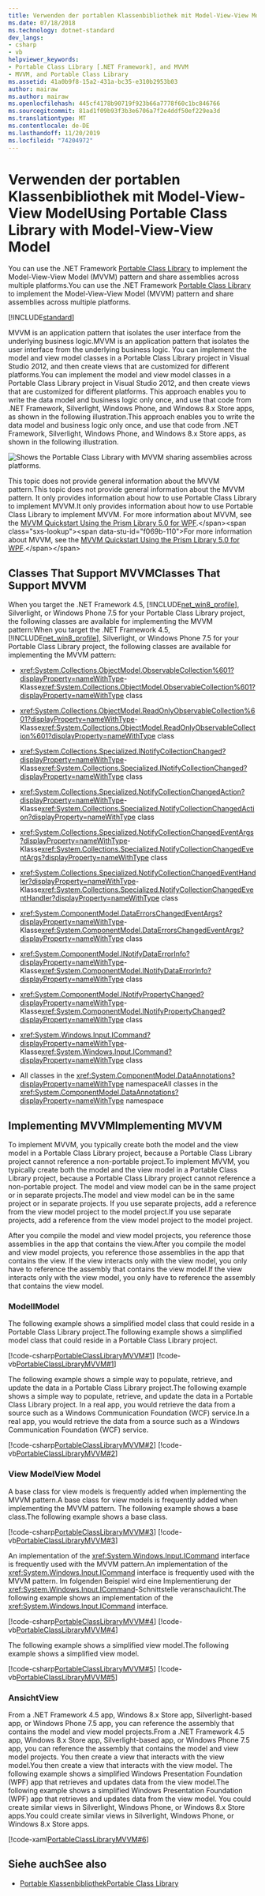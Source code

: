```yaml
---
title: Verwenden der portablen Klassenbibliothek mit Model-View-View Model
ms.date: 07/18/2018
ms.technology: dotnet-standard
dev_langs:
- csharp
- vb
helpviewer_keywords:
- Portable Class Library [.NET Framework], and MVVM
- MVVM, and Portable Class Library
ms.assetid: 41a0b9f8-15a2-431a-bc35-e310b2953b03
author: mairaw
ms.author: mairaw
ms.openlocfilehash: 445cf4178b90719f923b66a7778f60c1bc846766
ms.sourcegitcommit: 81ad1f09b93f3b3e6706a7f2e4ddf50ef229ea3d
ms.translationtype: MT
ms.contentlocale: de-DE
ms.lasthandoff: 11/20/2019
ms.locfileid: "74204972"
---
```

# <a name="using-portable-class-library-with-model-view-view-model"></a><span data-ttu-id="f069b-102">Verwenden der portablen Klassenbibliothek mit Model-View-View Model</span><span class="sxs-lookup"><span data-stu-id="f069b-102">Using Portable Class Library with Model-View-View Model</span></span>
<span data-ttu-id="f069b-103">You can use the .NET Framework [Portable Class Library](../../../docs/standard/cross-platform/cross-platform-development-with-the-portable-class-library.md) to implement the Model-View-View Model (MVVM) pattern and share assemblies across multiple platforms.</span><span class="sxs-lookup"><span data-stu-id="f069b-103">You can use the .NET Framework [Portable Class Library](../../../docs/standard/cross-platform/cross-platform-development-with-the-portable-class-library.md) to implement the Model-View-View Model (MVVM) pattern and share assemblies across multiple platforms.</span></span>

[!INCLUDE[standard](../../../includes/pcl-to-standard.md)]

 <span data-ttu-id="f069b-104">MVVM is an application pattern that isolates the user interface from the underlying business logic.</span><span class="sxs-lookup"><span data-stu-id="f069b-104">MVVM is an application pattern that isolates the user interface from the underlying business logic.</span></span> <span data-ttu-id="f069b-105">You can implement the model and view model classes in a Portable Class Library project in Visual Studio 2012, and then create views that are customized for different platforms.</span><span class="sxs-lookup"><span data-stu-id="f069b-105">You can implement the model and view model classes in a Portable Class Library project in Visual Studio 2012, and then create views that are customized for different platforms.</span></span> <span data-ttu-id="f069b-106">This approach enables you to write the data model and business logic only once, and use that code from .NET Framework, Silverlight, Windows Phone, and Windows 8.x Store apps, as shown in the following illustration.</span><span class="sxs-lookup"><span data-stu-id="f069b-106">This approach enables you to write the data model and business logic only once, and use that code from .NET Framework, Silverlight, Windows Phone, and Windows 8.x Store apps, as shown in the following illustration.</span></span>

 ![Shows the Portable Class Library with MVVM sharing assemblies across platforms.](./media/using-portable-class-library-with-model-view-view-model/mvvm-share-assemblies-across-platforms.png)

 <span data-ttu-id="f069b-108">This topic does not provide general information about the MVVM pattern.</span><span class="sxs-lookup"><span data-stu-id="f069b-108">This topic does not provide general information about the MVVM pattern.</span></span> <span data-ttu-id="f069b-109">It only provides information about how to use Portable Class Library to implement MVVM.</span><span class="sxs-lookup"><span data-stu-id="f069b-109">It only provides information about how to use Portable Class Library to implement MVVM.</span></span> <span data-ttu-id="f069b-110">For more information about MVVM, see the [MVVM Quickstart Using the Prism Library 5.0 for WPF](https://docs.microsoft.com/previous-versions/msp-n-p/gg430857(v=pandp.40)).</span><span class="sxs-lookup"><span data-stu-id="f069b-110">For more information about MVVM, see the [MVVM Quickstart Using the Prism Library 5.0 for WPF](https://docs.microsoft.com/previous-versions/msp-n-p/gg430857(v=pandp.40)).</span></span>

## <a name="classes-that-support-mvvm"></a><span data-ttu-id="f069b-111">Classes That Support MVVM</span><span class="sxs-lookup"><span data-stu-id="f069b-111">Classes That Support MVVM</span></span>
 <span data-ttu-id="f069b-112">When you target the .NET Framework 4.5, [!INCLUDE[net_win8_profile](../../../includes/net-win8-profile-md.md)], Silverlight, or Windows Phone 7.5 for your Portable Class Library project, the following classes are available for implementing the MVVM pattern:</span><span class="sxs-lookup"><span data-stu-id="f069b-112">When you target the .NET Framework 4.5, [!INCLUDE[net_win8_profile](../../../includes/net-win8-profile-md.md)], Silverlight, or Windows Phone 7.5 for your Portable Class Library project, the following classes are available for implementing the MVVM pattern:</span></span>

- <span data-ttu-id="f069b-113"><xref:System.Collections.ObjectModel.ObservableCollection%601?displayProperty=nameWithType>-Klasse</span><span class="sxs-lookup"><span data-stu-id="f069b-113"><xref:System.Collections.ObjectModel.ObservableCollection%601?displayProperty=nameWithType> class</span></span>

- <span data-ttu-id="f069b-114"><xref:System.Collections.ObjectModel.ReadOnlyObservableCollection%601?displayProperty=nameWithType>-Klasse</span><span class="sxs-lookup"><span data-stu-id="f069b-114"><xref:System.Collections.ObjectModel.ReadOnlyObservableCollection%601?displayProperty=nameWithType> class</span></span>

- <span data-ttu-id="f069b-115"><xref:System.Collections.Specialized.INotifyCollectionChanged?displayProperty=nameWithType>-Klasse</span><span class="sxs-lookup"><span data-stu-id="f069b-115"><xref:System.Collections.Specialized.INotifyCollectionChanged?displayProperty=nameWithType> class</span></span>

- <span data-ttu-id="f069b-116"><xref:System.Collections.Specialized.NotifyCollectionChangedAction?displayProperty=nameWithType>-Klasse</span><span class="sxs-lookup"><span data-stu-id="f069b-116"><xref:System.Collections.Specialized.NotifyCollectionChangedAction?displayProperty=nameWithType> class</span></span>

- <span data-ttu-id="f069b-117"><xref:System.Collections.Specialized.NotifyCollectionChangedEventArgs?displayProperty=nameWithType>-Klasse</span><span class="sxs-lookup"><span data-stu-id="f069b-117"><xref:System.Collections.Specialized.NotifyCollectionChangedEventArgs?displayProperty=nameWithType> class</span></span>

- <span data-ttu-id="f069b-118"><xref:System.Collections.Specialized.NotifyCollectionChangedEventHandler?displayProperty=nameWithType>-Klasse</span><span class="sxs-lookup"><span data-stu-id="f069b-118"><xref:System.Collections.Specialized.NotifyCollectionChangedEventHandler?displayProperty=nameWithType> class</span></span>

- <span data-ttu-id="f069b-119"><xref:System.ComponentModel.DataErrorsChangedEventArgs?displayProperty=nameWithType>-Klasse</span><span class="sxs-lookup"><span data-stu-id="f069b-119"><xref:System.ComponentModel.DataErrorsChangedEventArgs?displayProperty=nameWithType> class</span></span>

- <span data-ttu-id="f069b-120"><xref:System.ComponentModel.INotifyDataErrorInfo?displayProperty=nameWithType>-Klasse</span><span class="sxs-lookup"><span data-stu-id="f069b-120"><xref:System.ComponentModel.INotifyDataErrorInfo?displayProperty=nameWithType> class</span></span>

- <span data-ttu-id="f069b-121"><xref:System.ComponentModel.INotifyPropertyChanged?displayProperty=nameWithType>-Klasse</span><span class="sxs-lookup"><span data-stu-id="f069b-121"><xref:System.ComponentModel.INotifyPropertyChanged?displayProperty=nameWithType> class</span></span>

- <span data-ttu-id="f069b-122"><xref:System.Windows.Input.ICommand?displayProperty=nameWithType>-Klasse</span><span class="sxs-lookup"><span data-stu-id="f069b-122"><xref:System.Windows.Input.ICommand?displayProperty=nameWithType> class</span></span>

- <span data-ttu-id="f069b-123">All classes in the <xref:System.ComponentModel.DataAnnotations?displayProperty=nameWithType> namespace</span><span class="sxs-lookup"><span data-stu-id="f069b-123">All classes in the <xref:System.ComponentModel.DataAnnotations?displayProperty=nameWithType> namespace</span></span>

## <a name="implementing-mvvm"></a><span data-ttu-id="f069b-124">Implementing MVVM</span><span class="sxs-lookup"><span data-stu-id="f069b-124">Implementing MVVM</span></span>
 <span data-ttu-id="f069b-125">To implement MVVM, you typically create both the model and the view model in a Portable Class Library project, because a Portable Class Library project cannot reference a non-portable project.</span><span class="sxs-lookup"><span data-stu-id="f069b-125">To implement MVVM, you typically create both the model and the view model in a Portable Class Library project, because a Portable Class Library project cannot reference a non-portable project.</span></span> <span data-ttu-id="f069b-126">The model and view model can be in the same project or in separate projects.</span><span class="sxs-lookup"><span data-stu-id="f069b-126">The model and view model can be in the same project or in separate projects.</span></span> <span data-ttu-id="f069b-127">If you use separate projects, add a reference from the view model project to the model project.</span><span class="sxs-lookup"><span data-stu-id="f069b-127">If you use separate projects, add a reference from the view model project to the model project.</span></span>

 <span data-ttu-id="f069b-128">After you compile the model and view model projects, you reference those assemblies in the app that contains the view.</span><span class="sxs-lookup"><span data-stu-id="f069b-128">After you compile the model and view model projects, you reference those assemblies in the app that contains the view.</span></span> <span data-ttu-id="f069b-129">If the view interacts only with the view model, you only have to reference the assembly that contains the view model.</span><span class="sxs-lookup"><span data-stu-id="f069b-129">If the view interacts only with the view model, you only have to reference the assembly that contains the view model.</span></span>

### <a name="model"></a><span data-ttu-id="f069b-130">Modell</span><span class="sxs-lookup"><span data-stu-id="f069b-130">Model</span></span>
 <span data-ttu-id="f069b-131">The following example shows a simplified model class that could reside in a Portable Class Library project.</span><span class="sxs-lookup"><span data-stu-id="f069b-131">The following example shows a simplified model class that could reside in a Portable Class Library project.</span></span>

 [!code-csharp[PortableClassLibraryMVVM#1](../../../samples/snippets/csharp/VS_Snippets_CLR/portableclasslibrarymvvm/cs/customer.cs#1)]
 [!code-vb[PortableClassLibraryMVVM#1](../../../samples/snippets/visualbasic/VS_Snippets_CLR/portableclasslibrarymvvm/vb/customer.vb#1)]

 <span data-ttu-id="f069b-132">The following example shows a simple way to populate, retrieve, and update the data in a Portable Class Library project.</span><span class="sxs-lookup"><span data-stu-id="f069b-132">The following example shows a simple way to populate, retrieve, and update the data in a Portable Class Library project.</span></span> <span data-ttu-id="f069b-133">In a real app, you would retrieve the data from a source such as a Windows Communication Foundation (WCF) service.</span><span class="sxs-lookup"><span data-stu-id="f069b-133">In a real app, you would retrieve the data from a source such as a Windows Communication Foundation (WCF) service.</span></span>

 [!code-csharp[PortableClassLibraryMVVM#2](../../../samples/snippets/csharp/VS_Snippets_CLR/portableclasslibrarymvvm/cs/customerrepository.cs#2)]
 [!code-vb[PortableClassLibraryMVVM#2](../../../samples/snippets/visualbasic/VS_Snippets_CLR/portableclasslibrarymvvm/vb/customerrepository.vb#2)]

### <a name="view-model"></a><span data-ttu-id="f069b-134">View Model</span><span class="sxs-lookup"><span data-stu-id="f069b-134">View Model</span></span>
 <span data-ttu-id="f069b-135">A base class for view models is frequently added when implementing the MVVM pattern.</span><span class="sxs-lookup"><span data-stu-id="f069b-135">A base class for view models is frequently added when implementing the MVVM pattern.</span></span> <span data-ttu-id="f069b-136">The following example shows a base class.</span><span class="sxs-lookup"><span data-stu-id="f069b-136">The following example shows a base class.</span></span>

 [!code-csharp[PortableClassLibraryMVVM#3](../../../samples/snippets/csharp/VS_Snippets_CLR/portableclasslibrarymvvm/cs/viewmodelbase.cs#3)]
 [!code-vb[PortableClassLibraryMVVM#3](../../../samples/snippets/visualbasic/VS_Snippets_CLR/portableclasslibrarymvvm/vb/viewmodelbase.vb#3)]

 <span data-ttu-id="f069b-137">An implementation of the <xref:System.Windows.Input.ICommand> interface is frequently used with the MVVM pattern.</span><span class="sxs-lookup"><span data-stu-id="f069b-137">An implementation of the <xref:System.Windows.Input.ICommand> interface is frequently used with the MVVM pattern.</span></span> <span data-ttu-id="f069b-138">Im folgenden Beispiel wird eine Implementierung der <xref:System.Windows.Input.ICommand>-Schnittstelle veranschaulicht.</span><span class="sxs-lookup"><span data-stu-id="f069b-138">The following example shows an implementation of the <xref:System.Windows.Input.ICommand> interface.</span></span>

 [!code-csharp[PortableClassLibraryMVVM#4](../../../samples/snippets/csharp/VS_Snippets_CLR/portableclasslibrarymvvm/cs/relaycommand.cs#4)]
 [!code-vb[PortableClassLibraryMVVM#4](../../../samples/snippets/visualbasic/VS_Snippets_CLR/portableclasslibrarymvvm/vb/relaycommand.vb#4)]

 <span data-ttu-id="f069b-139">The following example shows a simplified view model.</span><span class="sxs-lookup"><span data-stu-id="f069b-139">The following example shows a simplified view model.</span></span>

 [!code-csharp[PortableClassLibraryMVVM#5](../../../samples/snippets/csharp/VS_Snippets_CLR/portableclasslibrarymvvm/cs/mainpageviewmodel.cs#5)]
 [!code-vb[PortableClassLibraryMVVM#5](../../../samples/snippets/visualbasic/VS_Snippets_CLR/portableclasslibrarymvvm/vb/customerviewmodel.vb#5)]  
  
### <a name="view"></a><span data-ttu-id="f069b-140">Ansicht</span><span class="sxs-lookup"><span data-stu-id="f069b-140">View</span></span>  
 <span data-ttu-id="f069b-141">From a .NET Framework 4.5 app, Windows 8.x Store app, Silverlight-based app, or Windows Phone 7.5 app, you can reference the assembly that contains the model and view model projects.</span><span class="sxs-lookup"><span data-stu-id="f069b-141">From a .NET Framework 4.5 app, Windows 8.x Store app, Silverlight-based app, or Windows Phone 7.5 app, you can reference the assembly that contains the model and view model projects.</span></span>  <span data-ttu-id="f069b-142">You then create a view that interacts with the view model.</span><span class="sxs-lookup"><span data-stu-id="f069b-142">You then create a view that interacts with the view model.</span></span> <span data-ttu-id="f069b-143">The following example shows a simplified Windows Presentation Foundation (WPF) app that retrieves and updates data from the view model.</span><span class="sxs-lookup"><span data-stu-id="f069b-143">The following example shows a simplified Windows Presentation Foundation (WPF) app that retrieves and updates data from the view model.</span></span> <span data-ttu-id="f069b-144">You could create similar views in Silverlight, Windows Phone, or Windows 8.x Store apps.</span><span class="sxs-lookup"><span data-stu-id="f069b-144">You could create similar views in Silverlight, Windows Phone, or Windows 8.x Store apps.</span></span>  
  
 [!code-xaml[PortableClassLibraryMVVM#6](../../../samples/snippets/csharp/VS_Snippets_CLR/portableclasslibrarymvvm/cs/mainwindow.xaml#6)]  
  
## <a name="see-also"></a><span data-ttu-id="f069b-145">Siehe auch</span><span class="sxs-lookup"><span data-stu-id="f069b-145">See also</span></span>

- [<span data-ttu-id="f069b-146">Portable Klassenbibliothek</span><span class="sxs-lookup"><span data-stu-id="f069b-146">Portable Class Library</span></span>](../../../docs/standard/cross-platform/cross-platform-development-with-the-portable-class-library.md)
